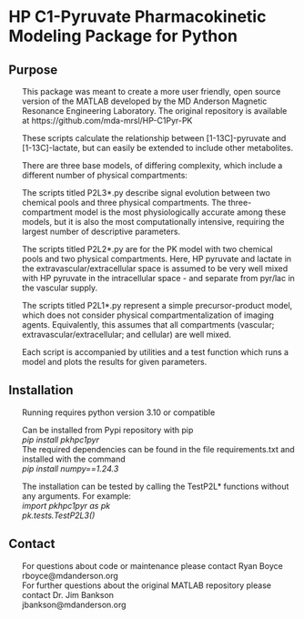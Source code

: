 <h1> HP C1-Pyruvate Pharmacokinetic Modeling Package for Python </h1>

<h2>
Purpose
</h2>

<ul>
This package was meant to create a more user friendly, open source version of the MATLAB developed by the MD Anderson Magnetic Resonance Engineering Laboratory.
The original repository is available at https://github.com/mda-mrsl/HP-C1Pyr-PK
</ul>

<ul>
These scripts calculate the relationship between [1-13C]-pyruvate and [1-13C]-lactate, but can easily be extended to include other metabolites.
</ul>

<ul>
There are three base models, of differing complexity, which include a different number of physical compartments:
</ul>

<ul>
The scripts titled P2L3*.py describe signal evolution between two chemical pools and three physical compartments. The three-compartment model is the most physiologically accurate among these models, but it is also the most computationally intensive, requiring the largest number of descriptive parameters.
</ul>

<ul>
The scripts titled P2L2*.py are for the PK model with two chemical pools and two physical compartments. Here, HP pyruvate and lactate in the extravascular/extracellular space is assumed to be very well mixed with HP pyruvate in the intracellular space - and separate from pyr/lac in the vascular supply.
</ul>

<ul>
The scripts titled P2L1*.py represent a simple precursor-product model, which does not consider physical compartmentalization of imaging agents. Equivalently, this assumes that all compartments (vascular; extravascular/extracellular; and cellular) are well mixed.
</ul>

<ul>
Each script is accompanied by utilities and a test function which runs a model and plots the results for given parameters. 
</ul>

<h2> 
Installation
</h2>

<ul> Running requires python version 3.10 or compatible </ul>

<ul>
Can be installed from Pypi repository with pip
<br> <i> pip install pkhpc1pyr </i>
<br> The required dependencies can be found in the file requirements.txt and installed with the command 
<br> <i> pip install numpy==1.24.3 </i>
</ul>

<ul>
The installation can be tested by calling the TestP2L* functions without any arguments. For example:
<br> <i> import pkhpc1pyr as pk 
<br> pk.tests.TestP2L3() </i>
</ul>

<h2> 
Contact
</h2>

<ul>
For questions about code or maintenance please contact Ryan Boyce <br> rboyce@mdanderson.org
<br> For further questions about the original MATLAB repository please contact Dr. Jim Bankson <br> jbankson@mdanderson.org
</ul>

